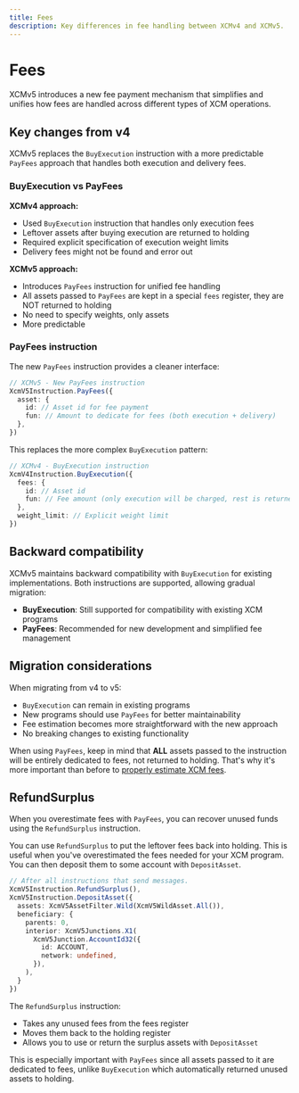 ```yaml
---
title: Fees
description: Key differences in fee handling between XCMv4 and XCMv5.
---
```


# Fees

XCMv5 introduces a new fee payment mechanism that simplifies and unifies how fees are handled across different types of XCM operations.

## Key changes from v4

XCMv5 replaces the `BuyExecution` instruction with a more predictable `PayFees` approach that handles both execution and delivery fees.

### BuyExecution vs PayFees

**XCMv4 approach:**
- Used `BuyExecution` instruction that handles only execution fees
- Leftover assets after buying execution are returned to holding
- Required explicit specification of execution weight limits
- Delivery fees might not be found and error out

**XCMv5 approach:**
- Introduces `PayFees` instruction for unified fee handling
- All assets passed to `PayFees` are kept in a special `fees` register, they are NOT returned to holding
- No need to specify weights, only assets
- More predictable

### PayFees instruction

The new `PayFees` instruction provides a cleaner interface:

```typescript
// XCMv5 - New PayFees instruction
XcmV5Instruction.PayFees({
  asset: {
    id: // Asset id for fee payment
    fun: // Amount to dedicate for fees (both execution + delivery)
  },
})
```

This replaces the more complex `BuyExecution` pattern:

```typescript
// XCMv4 - BuyExecution instruction
XcmV4Instruction.BuyExecution({
  fees: {
    id: // Asset id
    fun: // Fee amount (only execution will be charged, rest is returned to holding)
  },
  weight_limit: // Explicit weight limit
})
```

## Backward compatibility

XCMv5 maintains backward compatibility with `BuyExecution` for existing implementations. Both instructions are supported, allowing gradual migration:

- **BuyExecution**: Still supported for compatibility with existing XCM programs
- **PayFees**: Recommended for new development and simplified fee management

## Migration considerations

When migrating from v4 to v5:

- `BuyExecution` can remain in existing programs
- New programs should use `PayFees` for better maintainability
- Fee estimation becomes more straightforward with the new approach
- No breaking changes to existing functionality

When using `PayFees`, keep in mind that **ALL** assets passed to the instruction will be entirely dedicated to fees, not returned to holding.
That's why it's more important than before to [properly estimate XCM fees](/develop/interoperability/xcm-runtime-apis/).

## RefundSurplus

When you overestimate fees with `PayFees`, you can recover unused funds using the `RefundSurplus` instruction.

You can use `RefundSurplus` to put the leftover fees back into holding.
This is useful when you've overestimated the fees needed for your XCM program.
You can then deposit them to some account with `DepositAsset`.

```typescript
// After all instructions that send messages.
XcmV5Instruction.RefundSurplus(),
XcmV5Instruction.DepositAsset({
  assets: XcmV5AssetFilter.Wild(XcmV5WildAsset.All()),
  beneficiary: {
    parents: 0,
    interior: XcmV5Junctions.X1(
      XcmV5Junction.AccountId32({
        id: ACCOUNT,
        network: undefined,
      }),
    ),
  }
})
```

The `RefundSurplus` instruction:
- Takes any unused fees from the fees register
- Moves them back to the holding register
- Allows you to use or return the surplus assets with `DepositAsset`

This is especially important with `PayFees` since all assets passed to it are dedicated to fees, unlike `BuyExecution` which automatically returned unused assets to holding.
